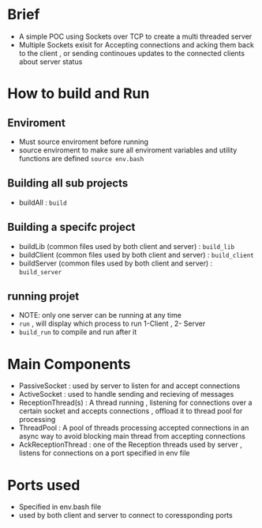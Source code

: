 # Brief

- A simple POC using Sockets over TCP to create a multi threaded server
- Multiple Sockets exisit for Accepting connections and acking them back to the client , or sending continoues updates to the connected clients about server status

# How to build and Run

## Enviroment

- Must source enviroment before running
- source enviroment to make sure all enviroment variables and utility functions are defined `source env.bash`

## Building all sub projects

- buildAll : `build`

## Building a specifc project

- buildLib (common files used by both client and server) : `build_lib`
- buildClient (common files used by both client and server) : `build_client`
- buildServer (common files used by both client and server) : `build_server`

## running projet

- NOTE: only one server can be running at any time
- `run` , will display which process to run 1-Client , 2- Server
- `build_run` to compile and run after it

# Main Components

- PassiveSocket : used by server to listen for and accept connections
- ActiveSocket : used to handle sending and recieving of messages
- ReceptionThread(s) : A thread running , listening for connections over a certain socket and accepts connections , offload it to thread pool for processing
- ThreadPool : A pool of threads processing accepted connections in an async way to avoid blocking main thread from accepting connections
- AckReceptionThread : one of the Reception threads used by server , listens for connections on a port specified in env file

# Ports used

- Specified in env.bash file
- used by both client and server to connect to coressponding ports
